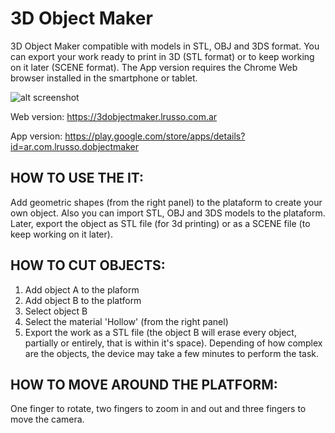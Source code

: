 # 3D Object Maker

3D Object Maker compatible with models in STL, OBJ and 3DS format. You can export your work ready to print in 3D (STL format) or to keep working on it later (SCENE format). The App version requires the Chrome Web browser installed in the smartphone or tablet.

![alt screenshot](https://raw.githubusercontent.com/lrusso/3DObjectMaker/master/3DObjectMaker.png)

Web version: https://3dobjectmaker.lrusso.com.ar

App version: https://play.google.com/store/apps/details?id=ar.com.lrusso.dobjectmaker

## HOW TO USE THE IT:

Add geometric shapes (from the right panel) to the plataform to create your own object. Also you can import STL, OBJ and 3DS models to the plataform. Later, export the object as STL file (for 3d printing) or as a SCENE file (to keep working on it later).

## HOW TO CUT OBJECTS:

1) Add object A to the plaform
2) Add object B to the platform
3) Select object B
4) Select the material 'Hollow' (from the right panel)
5) Export the work as a STL file (the object B will erase every object, partially or entirely, that is within it's space). Depending of how complex are the objects, the device may take a few minutes to perform the task.

## HOW TO MOVE AROUND THE PLATFORM:

One finger to rotate, two fingers to zoom in and out and three fingers to move the camera.
